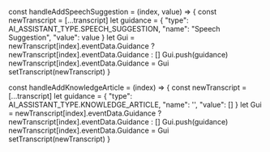   const handleAddSpeechSuggestion = (index, value) => {
    const newTranscript = [...transcript]
    let guidance = {
      "type": AI_ASSISTANT_TYPE.SPEECH_SUGGESTION,
      "name": "Speech Suggestion",
      "value": value
    }
    let Gui = newTranscript[index].eventData.Guidance ? newTranscript[index].eventData.Guidance : []
    Gui.push(guidance)
    newTranscript[index].eventData.Guidance = Gui
    setTranscript(newTranscript)
  }

  const handleAddKnowledgeArticle = (index) => {
    const newTranscript = [...transcript]
    let guidance = {
      "type": AI_ASSISTANT_TYPE.KNOWLEDGE_ARTICLE,
      "name": '',
      "value": []
    }
    let Gui = newTranscript[index].eventData.Guidance ? newTranscript[index].eventData.Guidance : []
    Gui.push(guidance)
    newTranscript[index].eventData.Guidance = Gui
    setTranscript(newTranscript)
  }
